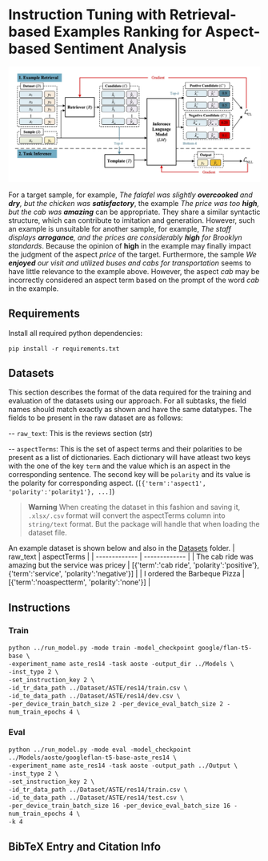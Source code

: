 # Instruction Tuning with Retrieval-based Examples Ranking for Aspect-based Sentiment Analysis


![Model](Figure_1.jpg)

For a target sample, for example, *The _falafel_ was slightly **overcooked** and **dry**, but the _chicken_ was **satisfactory***, the example *The _price_ was too **high**, but the _cab_ was **amazing*** can be appropriate. They share a similar syntactic structure, which can contribute to imitation and generation. However, such an example is unsuitable for another sample, for example, *The _staff_ displays **arrogance**, and the _prices_ are considerably **high** for Brooklyn standards*. Because the opinion of **high** in the example may finally impact the judgment of the aspect _price_ of the target. Furthermore, the sample *We **enjoyed** our _visit_ and utilized buses and cabs for transportation* seems to have little relevance to the example above. However, the aspect _cab_ may be incorrectly considered an aspect term based on the prompt of the word _cab_ in the example.


## Requirements
Install all required python dependencies:
```
pip install -r requirements.txt
```

## Datasets

This section describes the format of the data required for the training and evaluation of the datasets using our approach. For all subtasks, the field names should match exactly as shown and have the same datatypes. The fields to be present in the raw dataset are as follows:

-- ```raw_text```: This is the reviews section (str)

-- ```aspectTerms```: This is the set of aspect terms and their polarities to be present as a list of dictionaries. Each dictionary will have atleast two keys with the one of the key ```term``` and the value which is an aspect in the corresponding sentence. The second key will be ```polarity``` and its value is the polarity for corresponding aspect. (```[{'term':'aspect1', 'polarity':'polarity1'}, ...]```)

>**Warning**
>When creating the dataset in this fashion and saving it, ```.xlsx/.csv``` format will convert the aspectTerms column into ```string/text``` format. But the package will handle that when loading the dataset file. 

An example dataset is shown below and also in the [Datasets](https://github.com/kevinscaria/InstructABSA/tree/main/Dataset) folder.
| raw_text  | aspectTerms |
| ------------- | ------------- |
| The cab ride was amazing but the service was pricey  | [{'term':'cab ride', 'polarity':'positive'}, {'term':'service', 'polarity':'negative'}]  |
| I ordered the Barbeque Pizza | [{'term':'noaspectterm', 'polarity':'none'}] |

## Instructions

### Train
```
python ../run_model.py -mode train -model_checkpoint google/flan-t5-base \
-experiment_name aste_res14 -task aoste -output_dir ../Models \
-inst_type 2 \
-set_instruction_key 2 \
-id_tr_data_path ../Dataset/ASTE/res14/train.csv \
-id_te_data_path ../Dataset/ASTE/res14/dev.csv \
-per_device_train_batch_size 2 -per_device_eval_batch_size 2 -num_train_epochs 4 \
```


### Eval
```
python ../run_model.py -mode eval -model_checkpoint ../Models/aoste/googleflan-t5-base-aste_res14 \
-experiment_name aste_res14 -task aoste -output_path ../Output \
-inst_type 2 \
-set_instruction_key 2 \
-id_tr_data_path ../Dataset/ASTE/res14/train.csv \
-id_te_data_path ../Dataset/ASTE/res14/test.csv \
-per_device_train_batch_size 16 -per_device_eval_batch_size 16 -num_train_epochs 4 \
-k 4
```

## BibTeX Entry and Citation Info



